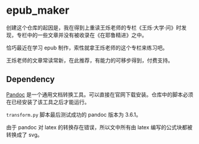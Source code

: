 # epub_maker

创建这个仓库的起因是，我在得到上重读王烁老师的专栏《王烁·大学·问》时发现，专栏中的一些文章并没有被收录在《在耶鲁精进》之中。

恰巧最近在学习 epub 制作，索性就拿王烁老师的这个专栏来练习吧。

王烁老师的文章常读常新，在此推荐，有能力的可移步得到，付费支持。

## Dependency

[Pandoc](https://pandoc.org/) 是一个通用文档转换工具。可以直接在官网下载安装。仓库中的脚本必须在已经安装了该工具之后才能运行。

`transform.py` 脚本最后测试成功的 pandoc 版本为 3.6.1。

由于 pandoc 对 latex 的转换存在错误，所以文中所有由 latex 编写的公式块都被转换成了 svg。
